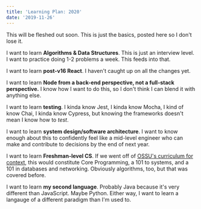 ```yaml
---
title: 'Learning Plan: 2020'
date: '2019-11-26'
---
```


This will be fleshed out soon. This is just the basics, posted here so I don't lose it.

I want to learn **Algorithms & Data Structures**. This is just an interview level. I want to practice doing 1-2 problems a week. This feeds into that.

I want to learn **post-v16 React**. I haven't caught up on all the changes yet.

I want to learn **Node from a back-end perspective, not a full-stack perspective.** I know how I want to do this, so I don't think I can blend it with anything else.

I want to learn **testing**. I kinda know Jest, I kinda know Mocha, I kind of know Chai, I kinda know Cypress, but knowing the frameworks doesn't mean I know how to _test_.

I want to learn **system design/software architecture**. I want to know enough about this to confidently feel like a mid-level engineer who can make and contribute to decisions by the end of next year.

I want to learn **Freshman-level CS**. If we went off of [OSSU's curriculum for context](https://github.com/ossu/computer-science#core-cs), this would constitute Core Programming, a 101 to systems, and a 101 in databases and networking. Obviously algorithms, too, but that was covered before.

I want to learn **my second language**. Probably Java because it's very different than JavaScript. Maybe Python. Either way, I want to learn a langauge of a different paradigm than I'm used to.
